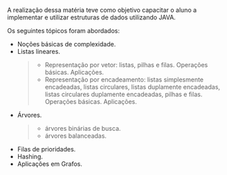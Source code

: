 A realização dessa matéria teve como objetivo capacitar o aluno a implementar e utilizar estruturas de dados utilizando JAVA. 

Os seguintes tópicos foram abordados: 

- Noções básicas de complexidade. 
- Listas lineares.
   > - Representação por vetor: listas, pilhas e filas. Operações básicas. Aplicações.
   > - Representação por encadeamento: listas simplesmente encadeadas, listas circulares, listas duplamente encadeadas, listas circulares duplamente encadeadas,
                                    pilhas e filas. Operações básicas. Aplicações. 
- Árvores.
    > - árvores binárias de busca.
    > - árvores balanceadas.
- Filas de prioridades.
- Hashing.
- Aplicações em Grafos.
